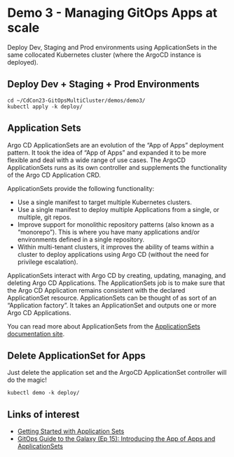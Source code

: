 
# Demo 3 - Managing GitOps Apps at scale

Deploy Dev, Staging and Prod environments using ApplicationSets in the same collocated Kubernetes cluster (where the ArgoCD instance is deployed).  

## Deploy Dev + Staging + Prod Environments

```
cd ~/CdCon23-GitOpsMultiCluster/demos/demo3/
kubectl apply -k deploy/
```

## Application Sets

Argo CD ApplicationSets are an evolution of the “App of Apps” deployment pattern. It took the idea of “App of Apps” and expanded it to be more flexible and deal with a wide range of use cases. The ArgoCD ApplicationSets runs as its own controller and supplements the functionality of the Argo CD Application CRD.

ApplicationSets provide the following functionality:

* Use a single manifest to target multiple Kubernetes clusters.
* Use a single manifest to deploy multiple Applications from a single, or multiple, git repos.
* Improve support for monolithic repository patterns (also known as a “monorepo”). This is where you have many applications and/or environments defined in a single repository.
* Within multi-tenant clusters, it improves the ability of teams within a cluster to deploy applications using Argo CD (without the need for privilege escalation).

ApplicationSets interact with Argo CD by creating, updating, managing, and deleting Argo CD Applications. The ApplicationSets job is to make sure that the Argo CD Application remains consistent with the declared ApplicationSet resource. ApplicationSets can be thought of as sort of an “Application factory”. It takes an ApplicationSet and outputs one or more Argo CD Applications.

You can read more about ApplicationSets from the [ApplicationSets documentation site](https://argocd-applicationset.readthedocs.io/en/stable/).

## Delete ApplicationSet for Apps

Just delete the application set and the ArgoCD ApplicationSet controller will do the magic!

```
kubectl demo -k deploy/
```

## Links of interest

* [Getting Started with Application Sets](https://cloud.redhat.com/blog/getting-started-with-applicationsets)
* [GitOps Guide to the Galaxy (Ep 15): Introducing the App of Apps and ApplicationSets](https://www.youtube.com/watch?v=HqzUIJMYnfY&ab_channel=OpenShift)
